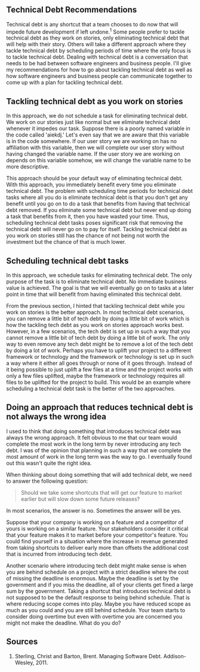 ## Technical Debt Recommendations
Technical debt is any shortcut that a team chooses to do now that will impede future development if left undone.<sup>1</sup> Some people prefer to tackle technical debt as they work on stories, only eliminating technical debt that will help with their story. Others will take a different approach where they tackle technical debt by scheduling periods of time where the only focus is to tackle technical debt. Dealing with technical debt is a conversation that needs to be had between software engineers and business people. I'll give my recommendations for how to go about tackling technical debt as well as how software engineers and business people can communicate together to come up with a plan for tackling technical debt.

## Tackling technical debt as you work on stories
In this approach, we do not schedule a task for eliminating technical debt. We work on our stories just like normal but we eliminate technical debt whenever it impedes our task. Suppose there is a poorly named variable in the code called 'aiekdj.' Let's even say that we are aware that this variable is in the code somewhere. If our user story we are working on has no affiliation with this variable, then we will complete our user story without having changed the variable name. If the user story we are working on depends on this variable somehow, we will change the variable name to be more descriptive. 

This approach should be your default way of eliminating technical debt. With this approach, you immediately benefit every time you eliminate technical debt. The problem with scheduling time periods for technical debt tasks where all you do is eliminate technical debt is that you don't get any benefit until you go on to do a task that benefits from having that technical debt removed. If you eliminate some technical debt but never end up doing a task that benefits from it, then you have wasted your time. Thus, scheduling technical debt tasks poses significant risk that removing the technical debt will never go on to pay for itself. Tackling technical debt as you work on stories still has the chance of not being not worth the investment but the chance of that is much lower.

## Scheduling technical debt tasks
In this approach, we schedule tasks for eliminating technical debt. The only purpose of the task is to eliminate technical debt. No immediate business value is achieved. The goal is that we will eventually go on to tasks at a later point in time that will benefit from having eliminated this technical debt. 

From the previous section, I hinted that tackling technical debt while you work on stories is the better approach. In most technical debt scenarios, you can remove a little bit of tech debt by doing a little bit of work which is how the tackling tech debt as you work on stories approach works best. However, in a few scenarios, the tech debt is set up in such a way that you cannot remove a little bit of tech debt by doing a little bit of work. The only way to even remove any tech debt might be to remove a lot of the tech debt by doing a lot of work. Perhaps you have to uplift your project to a different framework or technology and the framework or technology is set up in such a way where it either all goes through or none of it goes through. Instead of it being possible to just uplift a few files at a time and the project works with only a few files uplifted, maybe the framework or technology requires all files to be uplifted for the project to build. This would be an example where scheduling a technical debt task is the better of the two approaches. 

## Doing an approach that reduces technical debt is not always the wrong idea
I used to think that doing something that introduces technical debt was always the wrong approach. It felt obvious to me that our team would complete the most work in the long term by never introducing any tech debt. I was of the opinion that planning in such a way that we complete the most amount of work in the long term was the way to go. I eventually found out this wasn't quite the right idea.

When thinking about doing something that will add technical debt, we need to answer the following question:

>Should we take some shortcuts that will get our feature to market earlier but will slow down some future releases? 

In most scenarios, the answer is no. Sometimes the answer will be yes.

Suppose that your company is working on a feature and a competitor of yours is working on a similar feature. Your stakeholders consider it critical that your feature makes it to market before your competitor's feature. You could find yourself in a situation where the increase in revenue generated from taking shortcuts to deliver early more than offsets the additional cost that is incurred from introducing tech debt.

Another scenario where introducing tech debt might make sense is when you are behind schedule on a project with a strict deadline where the cost of missing the deadline is enormous. Maybe the deadline is set by the government and if you miss the deadline, all of your clients get fined a large sum by the government. Taking a shortcut that introduces technical debt is not supposed to be the default response to being behind schedule. That is where reducing scope comes into play. Maybe you have reduced scope as much as you could and you are still behind schedule. Your team starts to consider doing overtime but even with overtime you are concerned you might not make the deadline. What do you do?

## Sources
1. Sterling, Christ and Barton, Brent. Managing Software Debt. Addison-Wesley, 2011.
